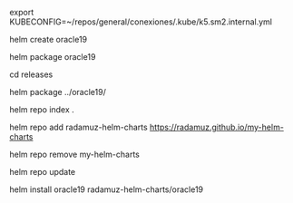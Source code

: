 export KUBECONFIG=~/repos/general/conexiones/.kube/k5.sm2.internal.yml

helm create oracle19

helm package oracle19

cd releases

helm package ../oracle19/

helm repo index .

helm repo add radamuz-helm-charts https://radamuz.github.io/my-helm-charts

helm repo remove my-helm-charts

helm repo update

helm install oracle19 radamuz-helm-charts/oracle19